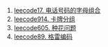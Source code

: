 1. [leecode17. 电话号码的字母组合](https://68wangxianming.github.io/algorithm/%E6%95%B0%E7%BB%84/base.html)
2. [leecode914. 卡牌分组](https://68wangxianming.github.io/algorithm/%E6%95%B0%E7%BB%84/base.html)
3. [leecode605. 种花问题](https://68wangxianming.github.io/algorithm/%E6%95%B0%E7%BB%84/base.html)
4. [leecode89. 格雷编码](https://68wangxianming.github.io/algorithm/%E6%95%B0%E7%BB%84/base.html)

